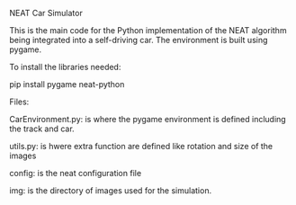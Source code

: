 NEAT Car Simulator

This is the main code for the Python implementation of the NEAT algorithm being integrated into a self-driving car. The environment is built using pygame.

To install the libraries needed:

pip install pygame neat-python

Files:

CarEnvironment.py: is where the pygame environment is defined including the track and car.

utils.py: is hwere extra function are defined like rotation and size of the images

config: is the neat configuration file

img: is the directory of images used for the simulation.